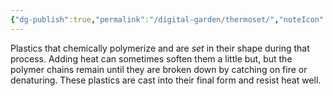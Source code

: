 ```yaml
---
{"dg-publish":true,"permalink":"/digital-garden/thermoset/","noteIcon":"1","created":"2025-04-10T16:01:52.963-04:00","updated":"2025-04-10T16:03:38.430-04:00"}
---
```



Plastics that chemically polymerize and are *set* in their shape during that process. Adding heat can sometimes soften them a little but, but the polymer chains remain until they are broken down by catching on fire or denaturing.   These plastics are cast into their final form and resist heat well. 
